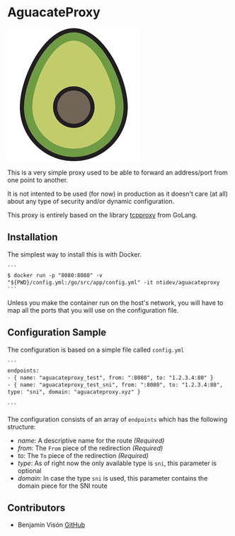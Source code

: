 AguacateProxy
=============

![Image of AguacateProxy](https://github.com/ntidev/aguacateproxy/blob/master/aguacate.png?raw=true)

This is a very simple proxy used to be able to forward an address/port from one point to another.

It is not intented to be used (for now) in production as it doesn't care (at all) about any type of security and/or dynamic configuration.

This proxy is entirely based on the library [tcpproxy](https://godoc.org/github.com/google/tcpproxy) from GoLang.


## Installation

The simplest way to install this is with Docker.

    ```    
    $ docker run -p "8080:8080" -v "${PWD}/config.yml:/go/src/app/config.yml" -it ntidev/aguacateproxy
    ```

Unless you make the container run on the host's network, you will have to map all the ports that you will use on the configuration file.

## Configuration Sample

The configuration is based on a simple file called `config.yml`

    ```
    endpoints: 
    - { name: "aguacateproxy_test", from: ":8080", to: "1.2.3.4:80" }
    - { name: "aguacateproxy_test_sni", from: ":8080", to: "1.2.3.4:80", type: "sni", domain: "aguacateproxy.xyz" }  

    ```

The configuration consists of an array of `endpoints` which has the following structure:

* *name*: A descriptive name for the route *(Required)*
* *from*: The `From` piece of the redirection  *(Required)*
* *to*: The `To` piece of the redirection  *(Required)*
* *type*: As of right now the only available type is `sni`, this parameter is optional
* *domain*: In case the type `sni` is used, this parameter contains the domain piece for the SNI route


## Contributors

* Benjamín Visón [GitHub](http://github.com/bvisonl)